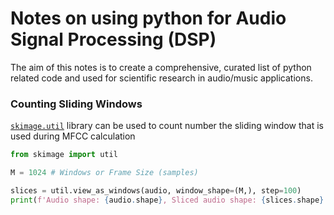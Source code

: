 # Notes on using python for Audio Signal Processing (DSP)

The aim of this notes is to create a comprehensive, curated list of python related code and used for scientific research in audio/music applications.


### Counting Sliding Windows

[``skimage.util``](https://scikit-image.org/docs/dev/api/skimage.util.html?highlight=view_as_windows#skimage.util.view_as_windows) library can be used to count number the sliding window that is used during MFCC calculation

```python
from skimage import util

M = 1024 # Windows or Frame Size (samples)

slices = util.view_as_windows(audio, window_shape=(M,), step=100)
print(f'Audio shape: {audio.shape}, Sliced audio shape: {slices.shape}')
```
